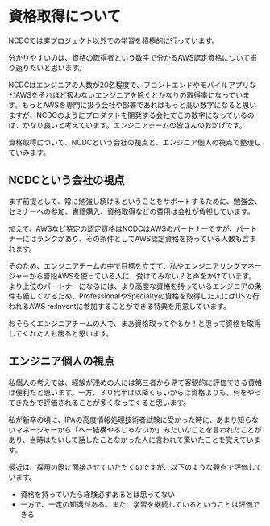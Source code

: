# 資格取得について

NCDCでは実プロジェクト以外での学習を積極的に行っています。

分かりやすいのは、資格の取得者という数字で分かるAWS認定資格について振り返りたいと思います。

NCDCはエンジニアの人数が20名程度で、フロントエンドやモバイルアプリなどAWSをそれほど扱わないエンジニアを除くとかなりの取得率になっています。もっとAWSを専門に扱う会社や部署であればもっと高い数字になると思いますが、NCDCのようにプロダクトを開発する会社でこの数字になっているのは、かなり良いと考えています。エンジニアチームの皆さんのおかげです。

資格取得について、NCDCという会社の視点と、エンジニア個人の視点で整理していみます。

## NCDCという会社の視点

まず前提として、常に勉強し続けるということをサポートするために、勉強会、セミナーへの参加、書籍購入、資格取得などの費用は会社が負担しています。

加えて、AWSなど特定の認定資格はNCDCはAWSのパートナーですが、パートナーにはランクがあり、その条件としてAWS認定資格を持っている人数も含まれます。

そのため、エンジニアチームの中で目標を立てて、私やエンジニアリングマネージャーから普段AWSを使っている人に、受けてみない？と声をかけています。より上位のパートナーになるには、より高度な資格を持っているエンジニアの条件も厳しくなるため、ProfessionalやSpecialtyの資格を取得した人にはUSで行われるAWS re:Inventに参加することができる特典を用意しています。

おそらくエンジニアチームの人で、まあ資格取ってやるか！と思って資格を取得してくれた人も居ると思います。

## エンジニア個人の視点

私個人の考えでは、経験が浅めの人には第三者から見て客観的に評価できる資格は便利だと思います。一方、３０代半ば以降くらいからは資格よりも、何をやってきたかで評価されることが多くなってくると思います。

私が新卒の頃に、IPAの高度情報処理技術者試験に受かった時に、あまり知らないマネージャーから「へー結構やるじゃないか」みたいなことを言われたことがあり、当時はたいして話したことなかった人に言われて驚いたことを覚えています。

最近は、採用の際に面接させていただくのですが、以下のような観点で評価しています。

- 資格を持っていたら経験必ずあるとは思ってない
- 一方で、一定の知識がある。また、学習を継続しているということは評価できる
